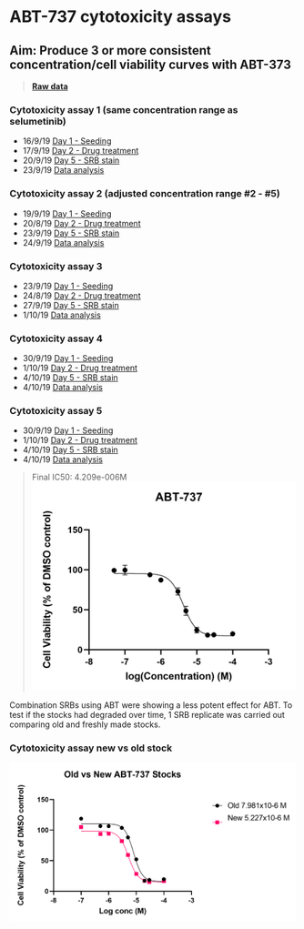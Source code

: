 # ABT-737 cytotoxicity assays
## Aim: Produce 3 or more consistent concentration/cell viability curves with ABT-373

>**[Raw data](../Raw_SRB_data/O4_ABT)**


### Cytotoxicity assay 1 (same concentration range as selumetinib)

* 16/9/19 [Day 1 - Seeding](../Daily_lab_book/LB_19-09-16.md)
* 17/9/19 [Day 2 - Drug treatment](../Daily_lab_book/LB_19-09-17.md)
* 20/9/19 [Day 5 - SRB stain](../Daily_lab_book/LB_19-09-20.md)
* 23/9/19 [Data analysis](../Daily_lab_book/LB_19-09-23.md)

### Cytotoxicity assay 2 (adjusted concentration range #2 - #5)

* 19/9/19 [Day 1 - Seeding](../Daily_lab_book/LB_19-09-19.md)
* 20/8/19 [Day 2 - Drug treatment](../Daily_lab_book/LB_19-09-20.md)
* 23/9/19 [Day 5 - SRB stain](../Daily_lab_book/LB_19-09-23.md)
* 24/9/19 [Data analysis](../Daily_lab_book/LB_19-09-24.md)

### Cytotoxicity assay 3

* 23/9/19 [Day 1 - Seeding](../Daily_lab_book/LB_19-09-23.md)
* 24/8/19 [Day 2 - Drug treatment](../Daily_lab_book/LB_19-09-24.md)
* 27/9/19 [Day 5 - SRB stain](../Daily_lab_book/LB_19-09-27.md)
* 1/10/19 [Data analysis](../Daily_lab_book/LB_19-10-01.md)

### Cytotoxicity assay 4

* 30/9/19 [Day 1 - Seeding](../Daily_lab_book/LB_19-09-30.md)
* 1/10/19 [Day 2 - Drug treatment](../Daily_lab_book/LB_19-10-01.md)
* 4/10/19 [Day 5 - SRB stain](../Daily_lab_book/LB_19-10-04.md)
* 4/10/19 [Data analysis](../Daily_lab_book/LB_19-10-04.md)

### Cytotoxicity assay 5

* 30/9/19 [Day 1 - Seeding](../Daily_lab_book/LB_19-09-30.md)
* 1/10/19 [Day 2 - Drug treatment](../Daily_lab_book/LB_19-10-01.md)
* 4/10/19 [Day 5 - SRB stain](../Daily_lab_book/LB_19-10-04.md)
* 4/10/19 [Data analysis](../Daily_lab_book/LB_19-10-04.md)

>Final IC50: 4.209e-006M
![](../Daily_lab_book/Figure_cache/ABT_cell_viability.jpg)

Combination SRBs using ABT were showing a less potent effect for ABT. To test if the stocks had degraded over time, 1 SRB replicate was carried out comparing old and freshly made stocks.

### Cytotoxicity assay new vs old stock
![](../Objective_summaries/Figure_cache/ABT_stock_comparison.png)

